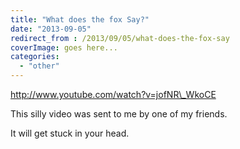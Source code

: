 ```yaml
---
title: "What does the fox Say?"
date: "2013-09-05"
redirect_from : /2013/09/05/what-does-the-fox-say
coverImage: goes here...
categories: 
  - "other"
---
```


http://www.youtube.com/watch?v=jofNR\_WkoCE

This silly video was sent to me by one of my friends.

It will get stuck in your head.
